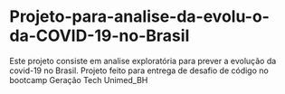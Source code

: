 # Projeto-para-analise-da-evolu-o-da-COVID-19-no-Brasil
Este projeto consiste em analise exploratória para prever a evolução da covid-19 no Brasil. Projeto feito para entrega de desafio de código no bootcamp Geração Tech Unimed_BH

